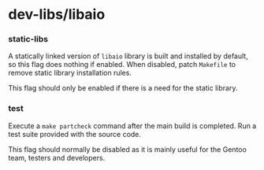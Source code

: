 # dev-libs/libaio

### static-libs
A statically linked version of `libaio` library is built and installed by default, so this flag does nothing if enabled. When disabled, patch `Makefile` to remove static library installation rules.

This flag should only be enabled if there is a need for the static library.

### test
Execute a `make partcheck` command after the main build is completed. Run a test suite provided with the source code.

This flag should normally be disabled as it is mainly useful for the Gentoo team, testers and developers.
